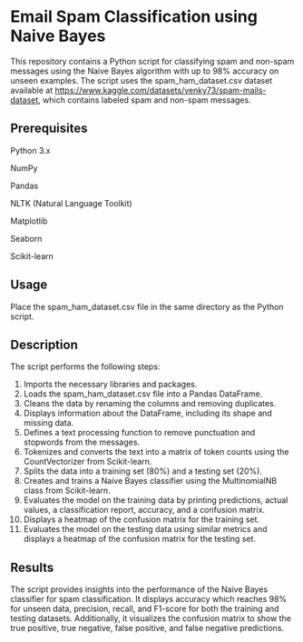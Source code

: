# Email Spam Classification using Naive Bayes
This repository contains a Python script for classifying spam and non-spam messages using the Naive Bayes algorithm with up to 98% accuracy on unseen examples. The script uses the spam_ham_dataset.csv dataset available at https://www.kaggle.com/datasets/venky73/spam-mails-dataset, which contains labeled spam and non-spam messages.

## Prerequisites
Python 3.x

NumPy

Pandas

NLTK (Natural Language Toolkit)

Matplotlib

Seaborn

Scikit-learn

## Usage
Place the spam_ham_dataset.csv file in the same directory as the Python script.


## Description
The script performs the following steps:

1. Imports the necessary libraries and packages.
2. Loads the spam_ham_dataset.csv file into a Pandas DataFrame.
3. Cleans the data by renaming the columns and removing duplicates.
4. Displays information about the DataFrame, including its shape and missing data.
5. Defines a text processing function to remove punctuation and stopwords from the messages.
6. Tokenizes and converts the text into a matrix of token counts using the CountVectorizer from Scikit-learn.
7. Splits the data into a training set (80%) and a testing set (20%).
8. Creates and trains a Naive Bayes classifier using the MultinomialNB class from Scikit-learn.
9. Evaluates the model on the training data by printing predictions, actual values, a classification report, accuracy, and a confusion matrix.
10. Displays a heatmap of the confusion matrix for the training set.
11. Evaluates the model on the testing data using similar metrics and displays a heatmap of the confusion matrix for the testing set.
## Results
The script provides insights into the performance of the Naive Bayes classifier for spam classification. It displays accuracy which reaches 98% for unseen data, precision, recall, and F1-score for both the training and testing datasets. Additionally, it visualizes the confusion matrix to show the true positive, true negative, false positive, and false negative predictions.
